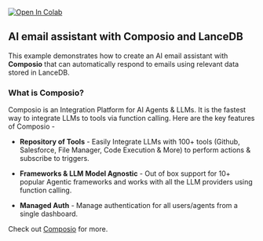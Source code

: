 [![Open In Colab](https://colab.research.google.com/assets/colab-badge.svg)](https://colab.research.google.com/github/lancedb/vectordb-recipes/blob/main/examples/AI-Email-Assistant-with-Composio/composio-lance.ipynb)



## AI email assistant with Composio and LanceDB
This example demonstrates how to create an AI email assistant with **Composio** that can automatically respond to emails using relevant data stored in LanceDB.


### What is Composio?

Composio is an Integration Platform for AI Agents & LLMs. It is the fastest way to integrate LLMs to tools via function calling. Here are the key features of Composio - 

- **Repository of Tools** - Easily Integrate LLMs with 100+ tools (Github, Salesforce, File Manager, Code Execution & More) to perform actions & subscribe to triggers.

- **Frameworks & LLM Model Agnostic** - Out of box support for 10+ popular Agentic frameworks and works with all the LLM providers using function calling.

- **Managed Auth** - Manage authentication for all users/agents from a single dashboard.

Check out [Composio](https://composio.dev/) for more.